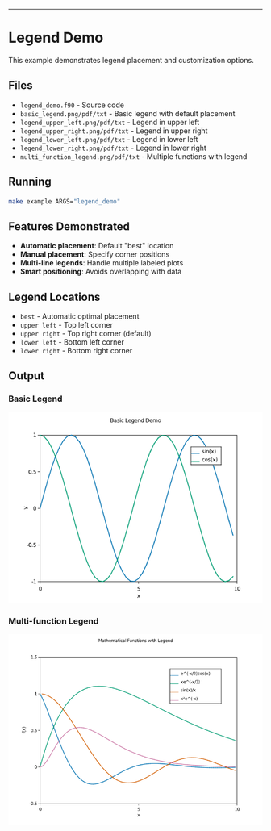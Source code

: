 ---

# Legend Demo

This example demonstrates legend placement and customization options.

## Files

- `legend_demo.f90` - Source code
- `basic_legend.png/pdf/txt` - Basic legend with default placement
- `legend_upper_left.png/pdf/txt` - Legend in upper left
- `legend_upper_right.png/pdf/txt` - Legend in upper right
- `legend_lower_left.png/pdf/txt` - Legend in lower left
- `legend_lower_right.png/pdf/txt` - Legend in lower right
- `multi_function_legend.png/pdf/txt` - Multiple functions with legend

## Running

```bash
make example ARGS="legend_demo"
```

## Features Demonstrated

- **Automatic placement**: Default "best" location
- **Manual placement**: Specify corner positions
- **Multi-line legends**: Handle multiple labeled plots
- **Smart positioning**: Avoids overlapping with data

## Legend Locations

- `best` - Automatic optimal placement
- `upper left` - Top left corner
- `upper right` - Top right corner (default)
- `lower left` - Bottom left corner
- `lower right` - Bottom right corner

## Output

### Basic Legend
![Basic Legend](../media/examples/basic_legend.png)

### Multi-function Legend
![Multi-function Legend](../media/examples/multi_function_legend.png)
